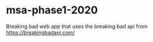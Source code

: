 # msa-phase1-2020
Breaking bad web app that uses the breaking bad api from https://breakingbadapi.com/
